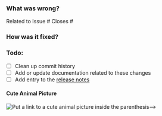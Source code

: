### What was wrong?

Related to Issue #
Closes #

### How was it fixed?

### Todo:

- [ ] Clean up commit history
- [ ] Add or update documentation related to these changes
- [ ] Add entry to the [release notes](https://github.com/ethereum/py-geth/blob/main/newsfragments/README.md)

#### Cute Animal Picture

![Put a link to a cute animal picture inside the parenthesis-->](<>)
